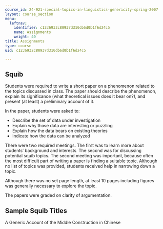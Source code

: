 ```yaml
---
course_id: 24-921-special-topics-in-linguistics-genericity-spring-2007
layout: course_section
menu:
  leftnav:
    identifier: c1236932c80937d310db6d0b1f6d24c5
    name: Assignments
    weight: 40
title: Assignments
type: course
uid: c1236932c80937d310db6d0b1f6d24c5

---
```


Squib
-----

Students were required to write a short paper on a phenomenon related to the topics discussed in class. The paper should describe the phenomenon, explain its significance (what theoretical issues does it bear on?), and present (at least) a preliminary account of it.

In the paper, students were asked to:

*   Describe the set of data under investigation
*   Explain why those data are interesting or puzzling
*   Explain how the data bears on existing theories
*   Indicate how the data can be analyzed

There were two required meetings. The first was to learn more about students’ background and interests. The second was for discussing potential squib topics. The second meeting was important, because often the most difficult part of writing a paper is finding a suitable topic. Although no list of topics was provided, students received help in narrowing down a topic.

Although there was no set page length, at least 10 pages including figures was generally necessary to explore the topic.

The papers were graded on clarity of argumentation.

Sample Squib Titles
-------------------

A Generic Account of the Middle Construction in Chinese
